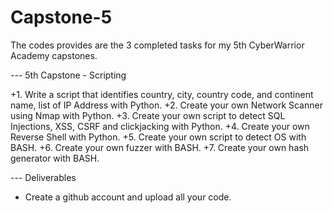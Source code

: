 # Capstone-5
The codes provides are the 3 completed tasks for my 5th CyberWarrior Academy capstones.

--- 5th Capstone - Scripting

+1. Write a script that identifies country, city, country code, and continent name, list of IP Address with Python.
+2. Create your own Network Scanner using Nmap with Python.
+3. Create your own script to detect SQL Injections, XSS, CSRF and clickjacking with Python.
+4. Create your own Reverse Shell with Python.
+5. Create your own script to detect OS with BASH.
+6. Create your own fuzzer with BASH.
+7. Create your own hash generator with BASH.

--- Deliverables

- Create a github account and upload all your code.
